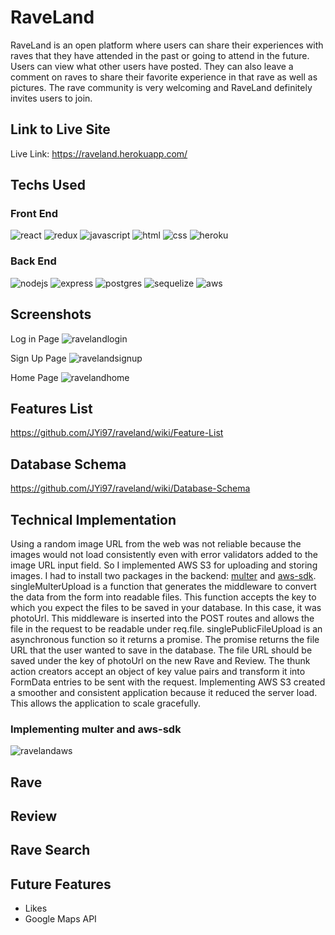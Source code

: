 # RaveLand

RaveLand is an open platform where users can share their experiences with raves that they have attended in the past or going to attend in the future. Users can view what other users have posted. They can also leave a comment on raves to share their favorite experience in that rave as well as pictures. The rave community is very welcoming and RaveLand definitely invites users to join.

## Link to Live Site
Live Link: https://raveland.herokuapp.com/

## Techs Used
### Front End
![react](https://user-images.githubusercontent.com/90019010/179418431-3768ece7-d988-43f1-a22b-4707848ac9d2.svg)
![redux](https://user-images.githubusercontent.com/90019010/179418433-e3ae4f1d-a1dc-4772-84b7-56db8132d01e.svg)
![javascript](https://user-images.githubusercontent.com/90019010/179418437-d00f3585-d6a9-4531-af2f-e5cb321e2780.svg)
![html](https://user-images.githubusercontent.com/90019010/179418445-20d38d75-eae7-4bbf-bed0-5c26ec4aa977.svg)
![css](https://user-images.githubusercontent.com/90019010/179418447-fd17f92e-83e6-4e60-b4d6-602b8300bdc9.svg)
![heroku](https://user-images.githubusercontent.com/90019010/179418448-91d1d47f-1184-440a-bcd0-03f36192f775.svg)

### Back End
![nodejs](https://img.shields.io/badge/Node.js-43853D?style=for-the-badge&logo=node.js&logoColor=white)
![express](https://img.shields.io/badge/Express.js-404D59?style=for-the-badge)
![postgres](https://user-images.githubusercontent.com/90019010/179418482-fca795c5-b035-43e6-91cb-c136d0c9f6fb.svg)
![sequelize](https://img.shields.io/badge/Sequelize-52B0E7?style=for-the-badge&logo=Sequelize&logoColor=white)
![aws](https://img.shields.io/badge/AWS-%23FF9900.svg?style=for-the-badge&logo=amazon-aws&logoColor=white)

## Screenshots

Log in Page
![ravelandlogin](https://user-images.githubusercontent.com/96046451/183990145-215f863b-4e8f-4413-a1e2-ac24d340c2ad.PNG)

Sign Up Page
![ravelandsignup](https://user-images.githubusercontent.com/96046451/183990130-22fe4ad0-3b00-4487-9645-fb23a0c6b6c2.PNG)

Home Page
![ravelandhome](https://user-images.githubusercontent.com/96046451/183990084-f97d1f84-cc41-4733-a408-109e74a05434.PNG)

## Features List
https://github.com/JYi97/raveland/wiki/Feature-List

## Database Schema
https://github.com/JYi97/raveland/wiki/Database-Schema

## Technical Implementation
Using a random image URL from the web was not reliable because the images would not load consistently even with error validators added to the image URL input field. So I implemented AWS S3 for uploading and storing images. I had to install two packages in the backend: [multer](https://www.npmjs.com/package/multer) and [aws-sdk](https://www.npmjs.com/package/aws-sdk). singleMulterUpload is a function that generates the middleware to convert the data from the form into readable files. This function accepts the key to which you expect the files to be saved in your database. In this case, it was photoUrl. This middleware is inserted into the POST routes and allows the file in the request to be readable under req.file. singlePublicFileUpload is an asynchronous function so it returns a promise. The promise returns the file URL that the user wanted to save in the database. The file URL should be saved under the key of photoUrl on the new Rave and Review. The thunk action creators accept an object of key value pairs and transform it into FormData entries to be sent with the request. Implementing AWS S3 created a smoother and consistent application because it reduced the server load. This allows the application to scale gracefully.

### Implementing multer and aws-sdk
![ravelandaws](https://user-images.githubusercontent.com/96046451/184004465-e830dbb6-f51a-438c-a3a9-d4190b539cc9.PNG)

## Rave

## Review

## Rave Search

## Future Features
* Likes
* Google Maps API 


